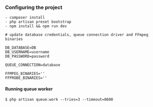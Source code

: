 ### Configuring the project
```
- composer install
- php artisan preset bootstrap
- npm install && npm run dev

# update database credentials, queue connection driver and FFmpeg binaries

DB_DATABASE=DB
DB_USERNAME=username
DB_PASSWORD=password

QUEUE_CONNECTION=database

FFMPEG_BINARIES=''
FFPROBE_BINARIES=''
```

#### Running queue worker
```
$ php artisan queue:work --tries=3 --timeout=8600
```
